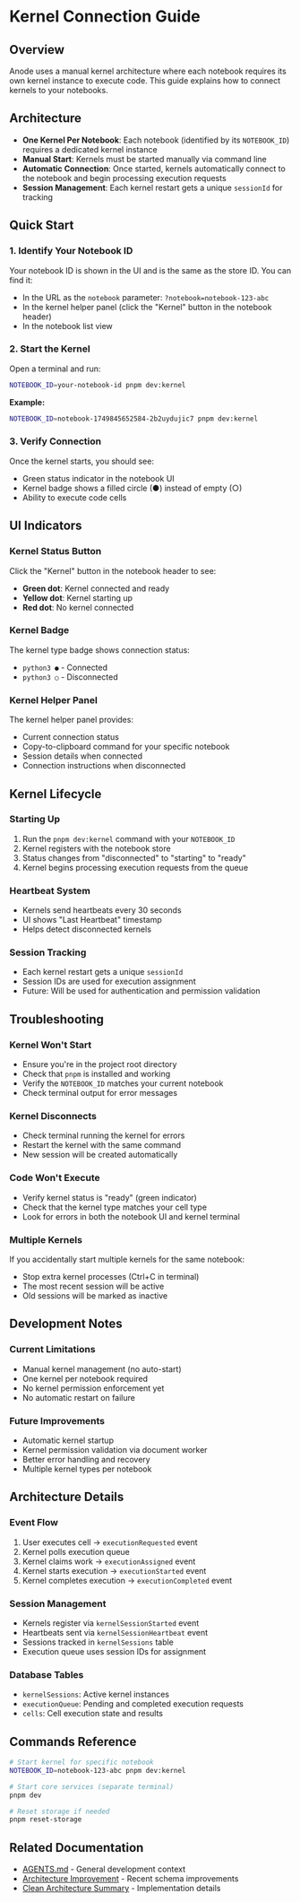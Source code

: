 # Kernel Connection Guide

## Overview

Anode uses a manual kernel architecture where each notebook requires its own kernel instance to execute code. This guide explains how to connect kernels to your notebooks.

## Architecture

- **One Kernel Per Notebook**: Each notebook (identified by its `NOTEBOOK_ID`) requires a dedicated kernel instance
- **Manual Start**: Kernels must be started manually via command line
- **Automatic Connection**: Once started, kernels automatically connect to the notebook and begin processing execution requests
- **Session Management**: Each kernel restart gets a unique `sessionId` for tracking

## Quick Start

### 1. Identify Your Notebook ID

Your notebook ID is shown in the UI and is the same as the store ID. You can find it:
- In the URL as the `notebook` parameter: `?notebook=notebook-123-abc`
- In the kernel helper panel (click the "Kernel" button in the notebook header)
- In the notebook list view

### 2. Start the Kernel

Open a terminal and run:

```bash
NOTEBOOK_ID=your-notebook-id pnpm dev:kernel
```

**Example:**
```bash
NOTEBOOK_ID=notebook-1749845652584-2b2uydujic7 pnpm dev:kernel
```

### 3. Verify Connection

Once the kernel starts, you should see:
- Green status indicator in the notebook UI
- Kernel badge shows a filled circle (●) instead of empty (○)
- Ability to execute code cells

## UI Indicators

### Kernel Status Button
Click the "Kernel" button in the notebook header to see:
- **Green dot**: Kernel connected and ready
- **Yellow dot**: Kernel starting up
- **Red dot**: No kernel connected

### Kernel Badge
The kernel type badge shows connection status:
- `python3 ●` - Connected
- `python3 ○` - Disconnected

### Kernel Helper Panel
The kernel helper panel provides:
- Current connection status
- Copy-to-clipboard command for your specific notebook
- Session details when connected
- Connection instructions when disconnected

## Kernel Lifecycle

### Starting Up
1. Run the `pnpm dev:kernel` command with your `NOTEBOOK_ID`
2. Kernel registers with the notebook store
3. Status changes from "disconnected" to "starting" to "ready"
4. Kernel begins processing execution requests from the queue

### Heartbeat System
- Kernels send heartbeats every 30 seconds
- UI shows "Last Heartbeat" timestamp
- Helps detect disconnected kernels

### Session Tracking
- Each kernel restart gets a unique `sessionId`
- Session IDs are used for execution assignment
- Future: Will be used for authentication and permission validation

## Troubleshooting

### Kernel Won't Start
- Ensure you're in the project root directory
- Check that `pnpm` is installed and working
- Verify the `NOTEBOOK_ID` matches your current notebook
- Check terminal output for error messages

### Kernel Disconnects
- Check terminal running the kernel for errors
- Restart the kernel with the same command
- New session will be created automatically

### Code Won't Execute
- Verify kernel status is "ready" (green indicator)
- Check that the kernel type matches your cell type
- Look for errors in both the notebook UI and kernel terminal

### Multiple Kernels
If you accidentally start multiple kernels for the same notebook:
- Stop extra kernel processes (Ctrl+C in terminal)
- The most recent session will be active
- Old sessions will be marked as inactive

## Development Notes

### Current Limitations
- Manual kernel management (no auto-start)
- One kernel per notebook required
- No kernel permission enforcement yet
- No automatic restart on failure

### Future Improvements
- Automatic kernel startup
- Kernel permission validation via document worker
- Better error handling and recovery
- Multiple kernel types per notebook

## Architecture Details

### Event Flow
1. User executes cell → `executionRequested` event
2. Kernel polls execution queue
3. Kernel claims work → `executionAssigned` event  
4. Kernel starts execution → `executionStarted` event
5. Kernel completes execution → `executionCompleted` event

### Session Management
- Kernels register via `kernelSessionStarted` event
- Heartbeats sent via `kernelSessionHeartbeat` event
- Sessions tracked in `kernelSessions` table
- Execution queue uses session IDs for assignment

### Database Tables
- `kernelSessions`: Active kernel instances
- `executionQueue`: Pending and completed execution requests
- `cells`: Cell execution state and results

## Commands Reference

```bash
# Start kernel for specific notebook
NOTEBOOK_ID=notebook-123-abc pnpm dev:kernel

# Start core services (separate terminal)
pnpm dev

# Reset storage if needed
pnpm reset-storage
```

## Related Documentation

- [AGENTS.md](../AGENTS.md) - General development context
- [Architecture Improvement](./architecture-improvement-remove-redundant-timestamps.md) - Recent schema improvements
- [Clean Architecture Summary](./clean-architecture-implementation-summary.md) - Implementation details